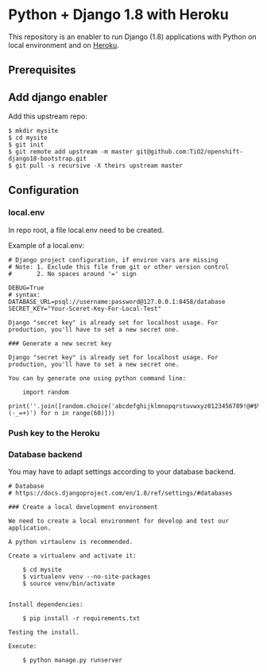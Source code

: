 Python + Django 1.8 with Heroku
=============================================

This repository is an enabler to run Django (1.8) applications with Python on local environment and on [Heroku](https://www.heroku.com/).

Prerequisites
-------------

Add django enabler
------------------

Add this upstream repo:

    $ mkdir mysite
    $ cd mysite
    $ git init
    $ git remote add upstream -m master git@github.com:TiO2/openshift-django18-bootstrap.git
    $ git pull -s recursive -X theirs upstream master

Configuration
-------------

### local.env
In repo root, a file local.env need to be created. 

Example of a local.env: 
```
# Django project configuration, if environ vars are missing
# Note: 1. Exclude this file from git or other version control
#       2. No spaces around '=' sign

DEBUG=True
# syntax: DATABASE_URL=psql://username:password@127.0.0.1:8458/database
SECRET_KEY="Your-Sceret-Key-For-Local-Test"

Django "secret key" is already set for localhost usage. For production, you'll have to set a new secret one.

### Generate a new secret key

Django "secret key" is already set for localhost usage. For production, you'll have to set a new secret one.

You can by generate one using python command line:  

    import random
    print(''.join([random.choice('abcdefghijklmnopqrstuvwxyz0123456789!@#$%^&*(-_=+)') for n in range(60)]))
```
### Push key to the Heroku

### Database backend
You may have to adapt settings according to your database backend.

```
# Database
# https://docs.djangoproject.com/en/1.8/ref/settings/#databases
    
### Create a local development environment

We need to create a local environment for develop and test our application.

A python virtaulenv is recommended. 

Create a virtualenv and activate it:

    $ cd mysite
    $ virtualenv venv --no-site-packages
    $ source venv/bin/activate


Install dependencies: 

    $ pip install -r requirements.txt

Testing the install.

Execute:

    $ python manage.py runserver
    

